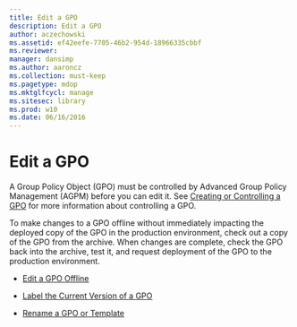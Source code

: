 ```yaml
---
title: Edit a GPO
description: Edit a GPO
author: aczechowski
ms.assetid: ef42eefe-7705-46b2-954d-18966335cbbf
ms.reviewer: 
manager: dansimp
ms.author: aaroncz
ms.collection: must-keep
ms.pagetype: mdop
ms.mktglfcycl: manage
ms.sitesec: library
ms.prod: w10
ms.date: 06/16/2016
---
```



# Edit a GPO


A Group Policy Object (GPO) must be controlled by Advanced Group Policy Management (AGPM) before you can edit it. See [Creating or Controlling a GPO](creating-or-controlling-a-gpo-agpm40-ed.md) for more information about controlling a GPO.

To make changes to a GPO offline without immediately impacting the deployed copy of the GPO in the production environment, check out a copy of the GPO from the archive. When changes are complete, check the GPO back into the archive, test it, and request deployment of the GPO to the production environment.

-   [Edit a GPO Offline](edit-a-gpo-offline-agpm40.md)

-   [Label the Current Version of a GPO](label-the-current-version-of-a-gpo-agpm40.md)

-   [Rename a GPO or Template](rename-a-gpo-or-template-agpm40.md)

 

 





